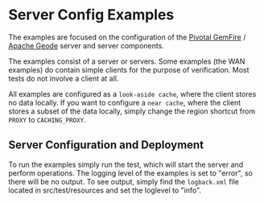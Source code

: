 # Server Config Examples

The examples are focused on the configuration of the [Pivotal GemFire](https://pivotal.io/pivotal-gemfire) / [Apache Geode](http://geode.apache.org/) server and server components.

The examples consist of a server or servers. Some examples (the WAN examples) do contain simple clients for the purpose of verification. Most tests do not involve a client at all.

All examples are configured as a `look-aside cache`, where the client stores no data locally. If you want to configure a `near cache`, where the client stores a subset of the data locally, simply change the region shortcut from `PROXY` to `CACHING_PROXY`.

## Server Configuration and Deployment

To run the examples simply run the test, which will start the server and perform operations. The logging level of the examples is set to "error", so there will be no output. To see output, simply find the `logback.xml` file located in src/test/resources and set the loglevel to "info".